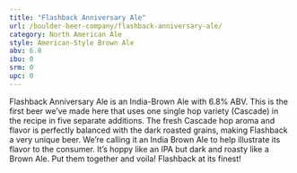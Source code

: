 ```yaml
---
title: "Flashback Anniversary Ale"
url: /boulder-beer-company/flashback-anniversary-ale/
category: North American Ale
style: American-Style Brown Ale
abv: 6.8
ibu: 0
srm: 0
upc: 0
---
```

Flashback Anniversary Ale is an India-Brown Ale with 6.8% ABV. This is the first beer we’ve made here that uses one single hop variety (Cascade) in the recipe in five separate additions. The fresh Cascade hop aroma and flavor is perfectly balanced with the dark roasted grains, making Flashback a very unique beer. We’re calling it an India Brown Ale to help illustrate its flavor to the consumer. It’s hoppy like an IPA but dark and roasty like a Brown Ale. Put them together and voila! Flashback at its finest!
